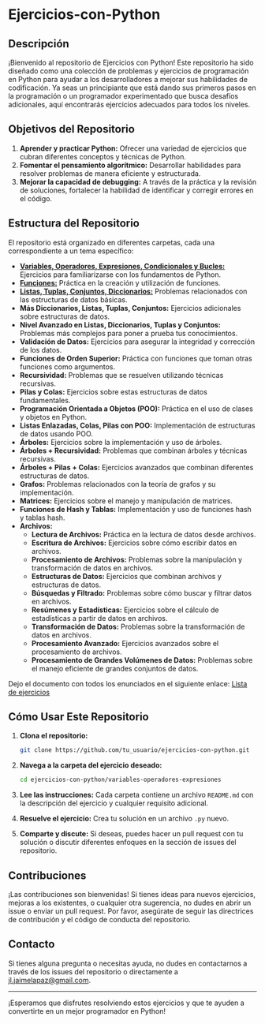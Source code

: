 # Ejercicios-con-Python

## Descripción

¡Bienvenido al repositorio de Ejercicios con Python! Este repositorio ha sido diseñado como una colección de problemas y ejercicios de programación en Python para ayudar a los desarrolladores a mejorar sus habilidades de codificación. Ya seas un principiante que está dando sus primeros pasos en la programación o un programador experimentado que busca desafíos adicionales, aquí encontrarás ejercicios adecuados para todos los niveles.

## Objetivos del Repositorio

1. **Aprender y practicar Python:** Ofrecer una variedad de ejercicios que cubran diferentes conceptos y técnicas de Python.
2. **Fomentar el pensamiento algorítmico:** Desarrollar habilidades para resolver problemas de manera eficiente y estructurada.
3. **Mejorar la capacidad de debugging:** A través de la práctica y la revisión de soluciones, fortalecer la habilidad de identificar y corregir errores en el código.

## Estructura del Repositorio

El repositorio está organizado en diferentes carpetas, cada una correspondiente a un tema específico:

- **[Variables, Operadores, Expresiones, Condicionales y Bucles:](./01_Variables_Operadores_Expresiones_Condicionales_Bucles)** Ejercicios para familiarizarse con los fundamentos de Python.
- **[Funciones:](./02_Funciones)** Práctica en la creación y utilización de funciones.
- **[Listas, Tuplas, Conjuntos, Diccionarios:](./03_Listas_Tuplas_Conjuntos_Diccionarios)** Problemas relacionados con las estructuras de datos básicas.
- **Más Diccionarios, Listas, Tuplas, Conjuntos:** Ejercicios adicionales sobre estructuras de datos.
- **Nivel Avanzado en Listas, Diccionarios, Tuplas y Conjuntos:** Problemas más complejos para poner a prueba tus conocimientos.
- **Validación de Datos:** Ejercicios para asegurar la integridad y corrección de los datos.
- **Funciones de Orden Superior:** Práctica con funciones que toman otras funciones como argumentos.
- **Recursividad:** Problemas que se resuelven utilizando técnicas recursivas.
- **Pilas y Colas:** Ejercicios sobre estas estructuras de datos fundamentales.
- **Programación Orientada a Objetos (POO):** Práctica en el uso de clases y objetos en Python.
- **Listas Enlazadas, Colas, Pilas con POO:** Implementación de estructuras de datos usando POO.
- **Árboles:** Ejercicios sobre la implementación y uso de árboles.
- **Árboles + Recursividad:** Problemas que combinan árboles y técnicas recursivas.
- **Árboles + Pilas + Colas:** Ejercicios avanzados que combinan diferentes estructuras de datos.
- **Grafos:** Problemas relacionados con la teoría de grafos y su implementación.
- **Matrices:** Ejercicios sobre el manejo y manipulación de matrices.
- **Funciones de Hash y Tablas:** Implementación y uso de funciones hash y tablas hash.
- **Archivos:**
  - **Lectura de Archivos:** Práctica en la lectura de datos desde archivos.
  - **Escritura de Archivos:** Ejercicios sobre cómo escribir datos en archivos.
  - **Procesamiento de Archivos:** Problemas sobre la manipulación y transformación de datos en archivos.
  - **Estructuras de Datos:** Ejercicios que combinan archivos y estructuras de datos.
  - **Búsquedas y Filtrado:** Problemas sobre cómo buscar y filtrar datos en archivos.
  - **Resúmenes y Estadísticas:** Ejercicios sobre el cálculo de estadísticas a partir de datos en archivos.
  - **Transformación de Datos:** Problemas sobre la transformación de datos en archivos.
  - **Procesamiento Avanzado:** Ejercicios avanzados sobre el procesamiento de archivos.
  - **Procesamiento de Grandes Volúmenes de Datos:** Problemas sobre el manejo eficiente de grandes conjuntos de datos.

Dejo el documento con todos los enunciados en el siguiente enlace: [Lista de ejercicios](Enunciados.md)

## Cómo Usar Este Repositorio

1. **Clona el repositorio:** 

    ```bash
    git clone https://github.com/tu_usuario/ejercicios-con-python.git
    ```

2. **Navega a la carpeta del ejercicio deseado:**

    ```bash
    cd ejercicios-con-python/variables-operadores-expresiones
    ```

3. **Lee las instrucciones:** Cada carpeta contiene un archivo `README.md` con la descripción del ejercicio y cualquier requisito adicional.
4. **Resuelve el ejercicio:** Crea tu solución en un archivo `.py` nuevo.
5. **Comparte y discute:** Si deseas, puedes hacer un pull request con tu solución o discutir diferentes enfoques en la sección de issues del repositorio.

## Contribuciones

¡Las contribuciones son bienvenidas! Si tienes ideas para nuevos ejercicios, mejoras a los existentes, o cualquier otra sugerencia, no dudes en abrir un issue o enviar un pull request. Por favor, asegúrate de seguir las directrices de contribución y el código de conducta del repositorio.

## Contacto

Si tienes alguna pregunta o necesitas ayuda, no dudes en contactarnos a través de los issues del repositorio o directamente a [jl.jaimelapaz@gmail.com](mailto:jl.jaimelapaz@gmail.com).

---

¡Esperamos que disfrutes resolviendo estos ejercicios y que te ayuden a convertirte en un mejor programador en Python!
